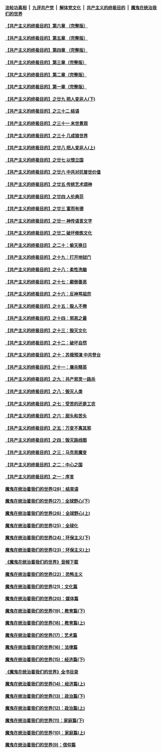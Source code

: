 ####  [法轮功真相](../../../../basic/blob/master/README.md?t=06220231) &nbsp;|&nbsp; [九评共产党](../../../../9ping.md/blob/master/README.md?t=06220231) &nbsp;|&nbsp; [解体党文化](../../../../jtdwh.md/blob/master/README.md?t=06220231)  &nbsp;|&nbsp; [共产主义的终极目的](../../../../gczydzjmd.md/blob/master/README.md?t=06220231) &nbsp;|&nbsp; [魔鬼在统治我们的世界](../../../../mgztzwmdsj.md/blob/master/README.md?t=06220231) 

#### [【共产主义的终极目的】第六章 （完整版）](../pages/nsc422/n11428913.md?t=06220231) 

#### [【共产主义的终极目的】第五章 （完整版）](../pages/nsc422/n11428912.md?t=06220231) 

#### [【共产主义的终极目的】第四章 （完整版）](../pages/nsc422/n11428907.md?t=06220231) 

#### [【共产主义的终极目的】第三章（完整版）](../pages/nsc422/n11428848.md?t=06220231) 

#### [【共产主义的终极目的】第二章（完整版）](../pages/nsc422/n11428831.md?t=06220231) 

#### [【共产主义的终极目的】第一章（完整版）](../pages/nsc422/n11417651.md?t=06220231) 

#### [【共产主义的终极目的】之廿九 把人变非人(下)](../pages/nsc422/n11344140.md?t=06220231) 

#### [【共产主义的终极目的】之三十二 结语](../pages/nsc422/n11360535.md?t=06220231) 

#### [【共产主义的终极目的】之三十一 末世景观](../pages/nsc422/n11351129.md?t=06220231) 

#### [【共产主义的终极目的】之三十 几成狼世界](../pages/nsc422/n11348280.md?t=06220231) 

#### [【共产主义的终极目的】之廿八 把人变非人(上)](../pages/nsc422/n11340492.md?t=06220231) 

#### [【共产主义的终极目的】之廿七 以恨立国](../pages/nsc422/n11336944.md?t=06220231) 

#### [【共产主义的终极目的】之廿六 中共对抗普世价值](../pages/nsc422/n11324785.md?t=06220231) 

#### [【共产主义的终极目的】之廿五 传统艺术颂神](../pages/nsc422/n11296396.md?t=06220231) 

#### [【共产主义的终极目的】之廿四 人伦典范](../pages/nsc422/n11296397.md?t=06220231) 

#### [【共产主义的终极目的】之廿三 富而有德](../pages/nsc422/n11283598.md?t=06220231) 

#### [【共产主义的终极目的】之廿一 神传语言文字](../pages/nsc422/n11263265.md?t=06220231) 

#### [【共产主义的终极目的】之廿二 破坏修炼文化](../pages/nsc422/n11245728.md?t=06220231) 

#### [【共产主义的终极目的】之二十：偷天换日](../pages/nsc422/n11238846.md?t=06220231) 

#### [【共产主义的终极目的】之十九：打开地狱门](../pages/nsc422/n11206376.md?t=06220231) 

#### [【共产主义的终极目的】之十八：柔性洗脑](../pages/nsc422/n11199994.md?t=06220231) 

#### [【共产主义的终极目的】之十七：颠倒善恶](../pages/nsc422/n11179782.md?t=06220231) 

#### [【共产主义的终极目的】之十六：反神骂祖宗](../pages/nsc422/n11166798.md?t=06220231) 

#### [【共产主义的终极目的】之十五：毁人不倦](../pages/nsc422/n11166792.md?t=06220231) 

#### [【共产主义的终极目的】之十四：邪恶之最](../pages/nsc422/n11150249.md?t=06220231) 

#### [【共产主义的终极目的】之十三：毁灭文化](../pages/nsc422/n11135227.md?t=06220231) 

#### [【共产主义的终极目的】之十二：破坏自然](../pages/nsc422/n11135214.md?t=06220231) 

#### [【共产主义的终极目的】之十：苏俄预演 中共登台](../pages/nsc422/n11118424.md?t=06220231) 

#### [【共产主义的终极目的】之十一：屠杀精英](../pages/nsc422/n11118442.md?t=06220231) 

#### [【共产主义的终极目的】之九：共产邪灵一路杀](../pages/nsc422/n11114139.md?t=06220231) 

#### [【共产主义的终极目的】之八：毁灭人类](../pages/nsc422/n11108503.md?t=06220231) 

#### [【共产主义的终极目的】之七：受苦的还是工农](../pages/nsc422/n11101809.md?t=06220231) 

#### [【共产主义的终极目的】之六：甜头和苦头](../pages/nsc422/n11096971.md?t=06220231) 

#### [【共产主义的终极目的】之五：万变不离其邪](../pages/nsc422/n11091285.md?t=06220231) 

#### [【共产主义的终极目的】之四：毁灭路线图](../pages/nsc422/n11086284.md?t=06220231) 

#### [【共产主义的终极目的】之三：马克思魔变](../pages/nsc422/n11061941.md?t=06220231) 

#### [【共产主义的终极目的】之二：中心之国](../pages/nsc422/n11047728.md?t=06220231) 

#### [【共产主义的终极目的】之一：序言](../pages/nsc422/n11086077.md?t=06220231) 

#### [魔鬼在统治着我们的世界(28)：结束语](../pages/nsc422/n10936246.md?t=06220231) 

#### [魔鬼在统治着我们的世界(27)：全球野心(下)](../pages/nsc422/n10928319.md?t=06220231) 

#### [魔鬼在统治着我们的世界(26)：全球野心(上)](../pages/nsc422/n10900318.md?t=06220231) 

#### [魔鬼在统治着我们的世界(25)：全球化](../pages/nsc422/n10788205.md?t=06220231) 

#### [魔鬼在统治着我们的世界(24)：环保主义(下)](../pages/nsc422/n10695307.md?t=06220231) 

#### [魔鬼在统治着我们的世界(23)：环保主义(上)](../pages/nsc422/n10688613.md?t=06220231) 

#### [《魔鬼在统治着我们的世界》音频下载](../pages/nsc422/n10635553.md?t=06220231) 

#### [魔鬼在统治着我们的世界(22)：恐怖主义](../pages/nsc422/n10614727.md?t=06220231) 

#### [魔鬼在统治着我们的世界(21)：文化篇](../pages/nsc422/n10597706.md?t=06220231) 

#### [魔鬼在统治着我们的世界(20)：媒体篇](../pages/nsc422/n10586579.md?t=06220231) 

#### [魔鬼在统治着我们的世界(19)：教育篇(下)](../pages/nsc422/n10564808.md?t=06220231) 

#### [魔鬼在统治着我们的世界(18)：教育篇(上)](../pages/nsc422/n10526970.md?t=06220231) 

#### [魔鬼在统治着我们的世界(17)：艺术篇](../pages/nsc422/n10499093.md?t=06220231) 

#### [魔鬼在统治着我们的世界(16)：法律篇](../pages/nsc422/n10485969.md?t=06220231) 

#### [魔鬼在统治着我们的世界(15)：经济篇(下)](../pages/nsc422/n10469975.md?t=06220231) 

#### [《魔鬼在统治着我们的世界》全书目录](../pages/nsc422/n10464261.md?t=06220231) 

#### [魔鬼在统治着我们的世界(14)：经济篇(上)](../pages/nsc422/n10457370.md?t=06220231) 

#### [魔鬼在统治着我们的世界(13)：政治篇(下)](../pages/nsc422/n10448270.md?t=06220231) 

#### [魔鬼在统治着我们的世界(12)：政治篇(上)](../pages/nsc422/n10444576.md?t=06220231) 

#### [魔鬼在统治着我们的世界(11)：家庭篇(下)](../pages/nsc422/n10440961.md?t=06220231) 

#### [魔鬼在统治着我们的世界(10)：家庭篇(上)](../pages/nsc422/n10435448.md?t=06220231) 

#### [魔鬼在统治着我们的世界(9)：信仰篇](../pages/nsc422/n10432159.md?t=06220231) 

